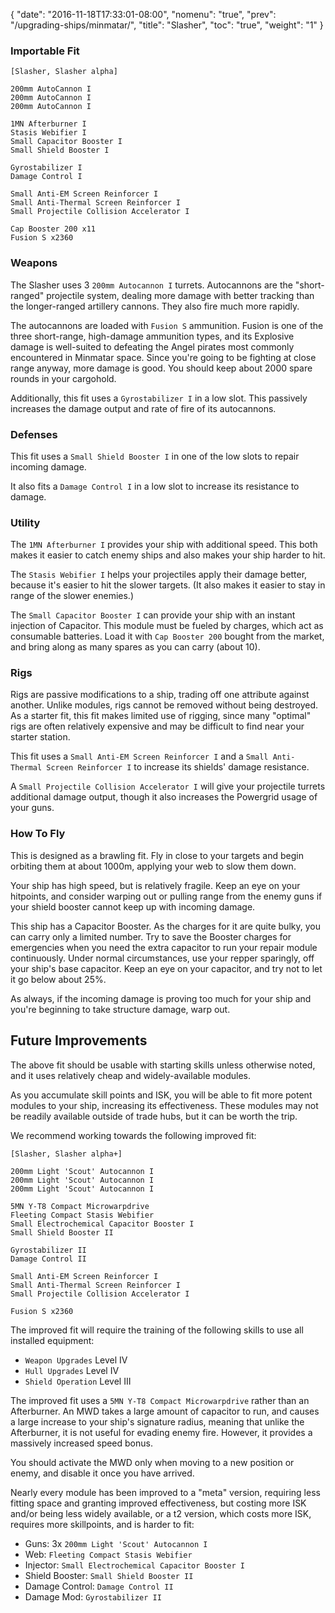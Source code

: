 {
  "date": "2016-11-18T17:33:01-08:00",
  "nomenu": "true",
  "prev": "/upgrading-ships/minmatar/",
  "title": "Slasher",
  "toc": "true",
  "weight": "1"
}

### Importable Fit
    [Slasher, Slasher alpha]

    200mm AutoCannon I
    200mm AutoCannon I
    200mm AutoCannon I

    1MN Afterburner I
    Stasis Webifier I
    Small Capacitor Booster I
    Small Shield Booster I

    Gyrostabilizer I
    Damage Control I

    Small Anti-EM Screen Reinforcer I
    Small Anti-Thermal Screen Reinforcer I
    Small Projectile Collision Accelerator I

    Cap Booster 200 x11
    Fusion S x2360

### Weapons

The Slasher uses 3 `200mm Autocannon I` turrets.
Autocannons are the "short-ranged" projectile system, dealing more damage with better tracking
than the longer-ranged artillery cannons.  They also fire much more rapidly.

The autocannons are loaded with `Fusion S` ammunition.
Fusion is one of the three short-range, high-damage ammunition types,
and its Explosive damage is well-suited to defeating the Angel pirates
most commonly encountered in Minmatar space.
Since you're going to be fighting at close range anyway, more damage is good.
You should keep about 2000 spare rounds in your cargohold.

Additionally, this fit uses a `Gyrostabilizer I` in a low slot.
This passively increases the damage output and rate of fire of its autocannons.

### Defenses

This fit uses a `Small Shield Booster I` in one of the low slots to repair incoming damage.

It also fits a `Damage Control I` in a low slot to increase its resistance to damage.

### Utility

The `1MN Afterburner I` provides your ship with additional speed. This both makes it easier to
catch enemy ships and also makes your ship harder to hit.

The `Stasis Webifier I` helps your projectiles apply their damage better, because it's easier to hit
the slower targets. (It also makes it easier to stay in range of the slower enemies.)

The `Small Capacitor Booster I` can provide your ship with an instant injection of Capacitor.
This module must be fueled by charges, which act as consumable batteries.  Load it with 
`Cap Booster 200` bought from the market, and bring along as many spares as you can carry (about 10).

### Rigs

Rigs are passive modifications to a ship, trading off one attribute against another.
Unlike modules, rigs cannot be removed without being destroyed. 
As a starter fit, this fit makes limited use of rigging, since many "optimal" rigs
are often relatively expensive and may be difficult to find near your starter station.

This fit uses a `Small Anti-EM Screen Reinforcer I` and a `Small Anti-Thermal Screen Reinforcer I`
to increase its shields' damage resistance.

A `Small Projectile Collision Accelerator I` will give your projectile turrets additional damage output,
though it also increases the Powergrid usage of your guns.

### How To Fly

This is designed as a brawling fit.  Fly in close to your targets
and begin orbiting them at about 1000m, applying your web to slow them down.

Your ship has high speed, but is relatively fragile.  Keep an eye on your hitpoints,
and consider warping out or pulling range from the enemy guns if your shield booster
cannot keep up with incoming damage.

This ship has a Capacitor Booster.  As the charges for it are quite bulky,
you can carry only a limited number.  Try to save the Booster charges for emergencies
when you need the extra capacitor to run your repair module continuously. 
Under normal circumstances, use your repper sparingly, off your ship's base capacitor.
Keep an eye on your capacitor, and try not to let it go below about 25%.

As always, if the incoming damage is proving too much for your ship
and you're beginning to take structure damage, warp out.

## Future Improvements

The above fit should be usable with starting skills unless otherwise noted,
and it uses relatively cheap and widely-available modules.  

As you accumulate skill points and ISK, you will be able to fit more potent
modules to your ship, increasing its effectiveness.  These modules may not be
readily available outside of trade hubs, but it can be worth the trip.

We recommend working towards the following improved fit:

    [Slasher, Slasher alpha+]

    200mm Light 'Scout' Autocannon I
    200mm Light 'Scout' Autocannon I
    200mm Light 'Scout' Autocannon I

    5MN Y-T8 Compact Microwarpdrive
    Fleeting Compact Stasis Webifier
    Small Electrochemical Capacitor Booster I
    Small Shield Booster II

    Gyrostabilizer II
    Damage Control II

    Small Anti-EM Screen Reinforcer I
    Small Anti-Thermal Screen Reinforcer I
    Small Projectile Collision Accelerator I

    Fusion S x2360

The improved fit will require the training of the following skills to use all installed equipment:

* `Weapon Upgrades` Level IV
* `Hull Upgrades` Level IV
* `Shield Operation` Level III

The improved fit uses a `5MN Y-T8 Compact Microwarpdrive` rather than an Afterburner.
An MWD takes a large amount of capacitor to run, 
and causes a large increase to your ship's signature radius,
meaning that unlike the Afterburner, it is not useful for evading enemy fire.
However, it provides a massively increased speed bonus.

You should activate the MWD only when moving to a new position or enemy,
and disable it once you have arrived.

Nearly every module has been improved to a "meta" version, requiring less fitting space
and granting improved effectiveness, but costing more ISK and/or being less widely available,
or a t2 version, which costs more ISK, requires more skillpoints, and is harder to fit:

 * Guns: 3x `200mm Light 'Scout' Autocannon I`
 * Web: `Fleeting Compact Stasis Webifier`
 * Injector: `Small Electrochemical Capacitor Booster I`
 * Shield Booster: `Small Shield Booster II`
 * Damage Control: `Damage Control II`
 * Damage Mod: `Gyrostabilizer II`
